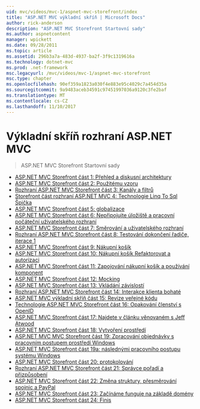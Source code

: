 ```yaml
---
uid: mvc/videos/mvc-1/aspnet-mvc-storefront/index
title: "ASP.NET MVC výkladní skříň | Microsoft Docs"
author: rick-anderson
description: "ASP.NET MVC Storefront Startovní sady"
ms.author: aspnetcontent
manager: wpickett
ms.date: 09/28/2011
ms.topic: article
ms.assetid: 296b3a7a-483d-4937-ba2f-3f9c1319616a
ms.technology: dotnet-mvc
ms.prod: .net-framework
msc.legacyurl: /mvc/videos/mvc-1/aspnet-mvc-storefront
msc.type: chapter
ms.openlocfilehash: 90ef359a1823a030f4e883e95c4029c7a454d35a
ms.sourcegitcommit: 9a9483aceb34591c97451997036a9120c3fe2baf
ms.translationtype: MT
ms.contentlocale: cs-CZ
ms.lasthandoff: 11/10/2017
---
```

<a name="aspnet-mvc-storefront"></a>Výkladní skříň rozhraní ASP.NET MVC
====================
> ASP.NET MVC Storefront Startovní sady


- [ASP.NET MVC Storefront část 1: Přehled a diskusní architektury](aspnet-mvc-storefront-part-1-architectural-discussion-and-overview.md)
- [ASP.NET MVC Storefront část 2: Použitému vzoru](aspnet-mvc-storefront-part-2-the-repository-pattern.md)
- [Rozhraní ASP.NET MVC Storefront část 3: Kanály a filtrů](aspnet-mvc-storefront-part-3-pipes-and-filters.md)
- [Storefront část rozhraní ASP.NET MVC 4: Technologie Linq To Sql Špička](aspnet-mvc-storefront-part-4-linq-to-sql-spike.md)
- [ASP.NET MVC Storefront část 5: globalizace](aspnet-mvc-storefront-part-5-globalization.md)
- [ASP.NET MVC Storefront část 6: Nepřipojujte úložiště a pracovní počáteční uživatelského rozhraní](aspnet-mvc-storefront-part-6-finishing-the-repository-and-initial-ui-work.md)
- [ASP.NET MVC Storefront část 7: Směrování a uživatelského rozhraní](aspnet-mvc-storefront-part-7-routing-and-ui-work.md)
- [Rozhraní ASP.NET MVC Storefront část 8: Testování dokončení řadiče, iterace 1](aspnet-mvc-storefront-part-8-testing-controllers-iteration-1-complete.md)
- [ASP.NET MVC Storefront část 9: Nákupní košík](aspnet-mvc-storefront-part-9-the-shopping-cart.md)
- [ASP.NET MVC Storefront část 10: Nákupní košík Refaktorovat a autorizaci](aspnet-mvc-storefront-part-10-shopping-cart-refactor-and-authorization.md)
- [ASP.NET MVC Storefront část 11: Zapojování nákupní košík a používání komponent](aspnet-mvc-storefront-part-11-hooking-up-the-shopping-cart-and-using-components.md)
- [ASP.NET MVC Storefront část 12: Mocking](aspnet-mvc-storefront-part-12-mocking.md)
- [ASP.NET MVC Storefront část 13: Vkládání závislostí](aspnet-mvc-storefront-part-13-dependency-injection.md)
- [Rozhraní ASP.NET MVC Storefront část 14: Interakce klienta bohaté](aspnet-mvc-storefront-part-14-rich-client-interaction.md)
- [ASP.NET MVC výkladní skříň část 15: Revize veřejné kódu](aspnet-mvc-storefront-part-15-public-code-review.md)
- [Technologie ASP.NET MVC Storefront část 16: Opakování členství s OpenID](aspnet-mvc-storefront-part-16-membership-redo-with-openid.md)
- [ASP.NET MVC Storefront část 17: Najdete v článku věnovaném s Jeff Atwood](aspnet-mvc-storefront-part-17-checkout-with-jeff-atwood.md)
- [ASP.NET MVC Storefront část 18: Vytvoření prostředí](aspnet-mvc-storefront-part-18-creating-an-experience.md)
- [ASP.NET MVC MVC Storefront část 19: Zpracování objednávky s pracovním postupem prostředí Windows](aspnet-mvc-mvc-storefront-part-19-processing-orders-with-windows-workflow.md)
- [ASP.NET MVC Storefront část 19a: následnými pracovního postupu systému Windows](aspnet-mvc-storefront-part-19a-windows-workflow-followup.md)
- [ASP.NET MVC Storefront část 20: protokolování](aspnet-mvc-storefront-part-20-logging.md)
- [Rozhraní ASP.NET MVC Storefront část 21: Správce pořadí a přizpůsobení](aspnet-mvc-storefront-part-21-order-manager-and-personalization.md)
- [ASP.NET MVC Storefront část 22: Změna struktury, přesměrování spojnic a PayPal](aspnet-mvc-storefront-part-22-restructuring-rerouting-and-paypal.md)
- [ASP.NET MVC Storefront část 23: Začínáme funguje na základě domény](aspnet-mvc-storefront-part-23-getting-started-with-domain-driven-design.md)
- [ASP.NET MVC Storefront část 24: Finis](aspnet-mvc-storefront-part-24-finis.md)
